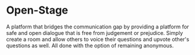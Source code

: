 # Open-Stage
A platform that bridges the communication gap by providing a platform for safe
and open dialogue that is free from judgement or prejudice. Simply create a room
and allow others to voice their questions and upvote other's questions as well. 
All done with the option of remaining anonymous.